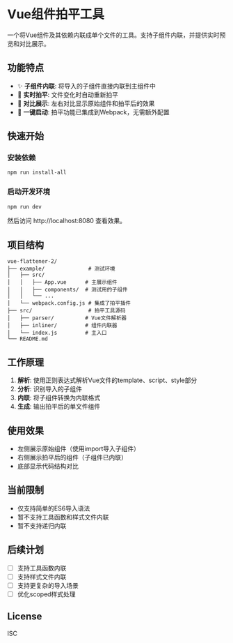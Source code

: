 # Vue组件拍平工具

一个将Vue组件及其依赖内联成单个文件的工具。支持子组件内联，并提供实时预览和对比展示。

## 功能特点

- ✨ **子组件内联**: 将导入的子组件直接内联到主组件中
- 🔄 **实时拍平**: 文件变化时自动重新拍平
- 👀 **对比展示**: 左右对比显示原始组件和拍平后的效果
- 🚀 **一键启动**: 拍平功能已集成到Webpack，无需额外配置

## 快速开始

### 安装依赖

```bash
npm run install-all
```

### 启动开发环境

```bash
npm run dev
```

然后访问 http://localhost:8080 查看效果。

## 项目结构

```
vue-flattener-2/
├── example/              # 测试环境
│   ├── src/
│   │   ├── App.vue      # 主展示组件
│   │   ├── components/  # 测试用的子组件
│   │   └── ...
│   └── webpack.config.js # 集成了拍平插件
├── src/                  # 拍平工具源码
│   ├── parser/          # Vue文件解析器
│   ├── inliner/         # 组件内联器
│   └── index.js         # 主入口
└── README.md
```

## 工作原理

1. **解析**: 使用正则表达式解析Vue文件的template、script、style部分
2. **分析**: 识别导入的子组件
3. **内联**: 将子组件转换为内联格式
4. **生成**: 输出拍平后的单文件组件

## 使用效果

- 左侧展示原始组件（使用import导入子组件）
- 右侧展示拍平后的组件（子组件已内联）
- 底部显示代码结构对比

## 当前限制

- 仅支持简单的ES6导入语法
- 暂不支持工具函数和样式文件内联
- 暂不支持递归内联

## 后续计划

- [ ] 支持工具函数内联
- [ ] 支持样式文件内联
- [ ] 支持更复杂的导入场景
- [ ] 优化scoped样式处理

## License

ISC 